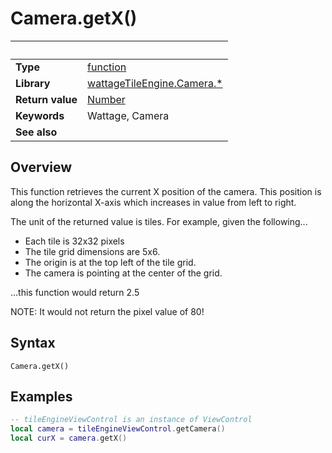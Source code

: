 # Camera.getX()

|                      | &nbsp; 
| -------------------- | ---------------------------------------------------------------
| __Type__             | [function](http://docs.coronalabs.com/api/type/Function.html)
| __Library__          | [wattageTileEngine.Camera.*](type_camera.markdown)
| __Return value__     | [Number](https://docs.coronalabs.com/api/type/Number.html)
| __Keywords__         | Wattage, Camera
| __See also__         | 


## Overview

This function retrieves the current X position of the camera.  This
position is along the horizontal X-axis which increases in value from
left to right.

The unit of the returned value is tiles.  For example, given the
following...

* Each tile is 32x32 pixels
* The tile grid dimensions are 5x6.
* The origin is at the top left of the tile grid.
* The camera is pointing at the center of the grid.

...this function would return 2.5

NOTE: It would not return the pixel value of 80!


## Syntax

	Camera.getX()

## Examples

``````lua
-- tileEngineViewControl is an instance of ViewControl
local camera = tileEngineViewControl.getCamera()
local curX = camera.getX()
``````

